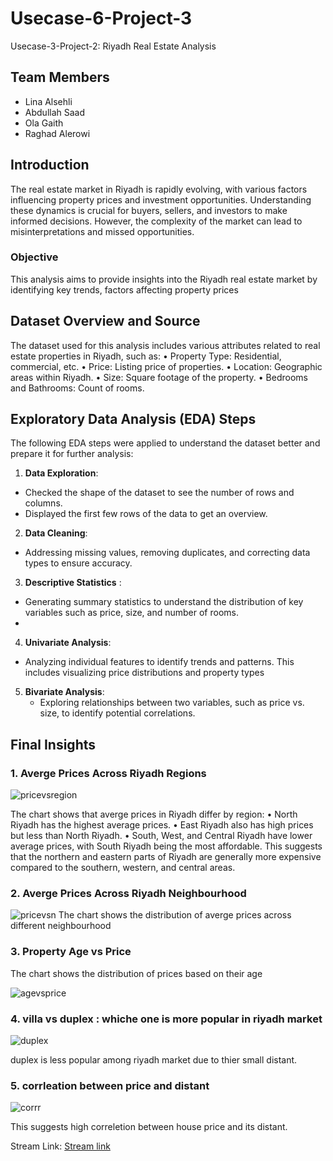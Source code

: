 # Usecase-6-Project-3
 Usecase-3-Project-2: Riyadh Real Estate Analysis

## Team Members
- Lina Alsehli
- Abdullah Saad
- Ola Gaith
- Raghad Alerowi
## Introduction
The real estate market in Riyadh is rapidly evolving, with various factors influencing property prices and investment opportunities. Understanding these dynamics is crucial for buyers, sellers, and investors to make informed decisions. However, the complexity of the market can lead to misinterpretations and missed opportunities.

### Objective
This analysis aims to provide insights into the Riyadh real estate market by identifying key trends, factors affecting property prices

## Dataset Overview and Source
The dataset used for this analysis includes various attributes related to real estate properties in Riyadh, such as:
 • Property Type: Residential, commercial, etc.
 • Price: Listing price of properties.
 • Location: Geographic areas within Riyadh.
 • Size: Square footage of the property.
 • Bedrooms and Bathrooms: Count of rooms.
 
 ## Exploratory Data Analysis (EDA) Steps
The following EDA steps were applied to understand the dataset better and prepare it for further analysis:
1. **Data Exploration**:

* Checked the shape of the dataset to see the number of rows and columns.
* Displayed the first few rows of the data to get an overview.

2. **Data Cleaning**:
  * Addressing missing values, removing duplicates, and correcting data types to ensure accuracy.
    
3. **Descriptive Statistics** :
 * Generating summary statistics to understand the distribution of key variables such as price, size, and number of rooms.
 * 
4. **Univariate Analysis**:
 * Analyzing individual features to identify trends and patterns. This includes visualizing price distributions and property types 
5. **Bivariate Analysis**:
   * Exploring relationships between two variables, such as price vs. size, to identify potential correlations.

## Final Insights
### 1. Averge Prices Across Riyadh Regions 
![pricevsregion](https://github.com/user-attachments/assets/c7af8863-dea8-4c81-87ff-ef7890e00cca)

The chart shows that averge prices in Riyadh differ by region:
 • North Riyadh has the highest average prices.
 • East Riyadh also has high prices but less than North Riyadh.
 • South, West, and Central Riyadh have lower average prices, with South Riyadh being the most affordable.
This suggests that the northern and eastern parts of Riyadh are generally more expensive compared to the southern, western, and central areas.

### 2. Averge Prices Across Riyadh Neighbourhood
![pricevsn](https://github.com/user-attachments/assets/8f9d4723-e02e-41e1-af72-ef17b7f8153f)
The chart shows the distribution of averge prices across different neighbourhood


### 3. Property Age vs Price
The chart shows the distribution of prices based on their age 

![agevsprice](https://github.com/user-attachments/assets/2249ebdb-2178-4c4a-b445-6992783e755a)

### 4. villa vs duplex : whiche one is more popular in riyadh market
![duplex](https://github.com/user-attachments/assets/99a9ad01-77a7-4c01-80f3-4a9594e893e3)

duplex is less popular among riyadh market due to thier small distant.

### 5. corrleation between price and distant
![corrr](https://github.com/user-attachments/assets/06024d81-e971-48e2-a039-528f98e7f9cb)

This suggests high correletion between house price and its distant.

Stream Link:  [Stream link ](https://usecase-6-project-3-7jyad4rpsqbhyqw3hpzcin.streamlit.app)





